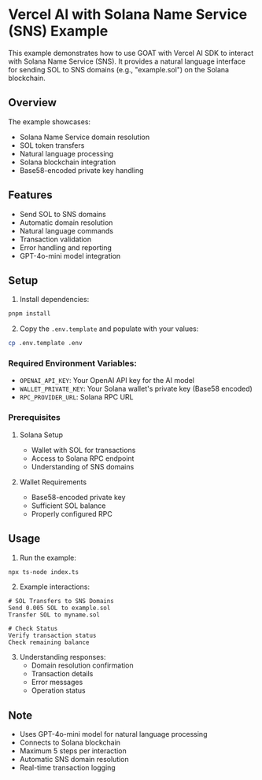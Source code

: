 # Vercel AI with Solana Name Service (SNS) Example

This example demonstrates how to use GOAT with Vercel AI SDK to interact with Solana Name Service (SNS). It provides a natural language interface for sending SOL to SNS domains (e.g., "example.sol") on the Solana blockchain.

## Overview
The example showcases:
- Solana Name Service domain resolution
- SOL token transfers
- Natural language processing
- Solana blockchain integration
- Base58-encoded private key handling

## Features
- Send SOL to SNS domains
- Automatic domain resolution
- Natural language commands
- Transaction validation
- Error handling and reporting
- GPT-4o-mini model integration

## Setup

1. Install dependencies:
```bash
pnpm install
```

2. Copy the `.env.template` and populate with your values:
```bash
cp .env.template .env
```

### Required Environment Variables:
- `OPENAI_API_KEY`: Your OpenAI API key for the AI model
- `WALLET_PRIVATE_KEY`: Your Solana wallet's private key (Base58 encoded)
- `RPC_PROVIDER_URL`: Solana RPC URL

### Prerequisites
1. Solana Setup
   - Wallet with SOL for transactions
   - Access to Solana RPC endpoint
   - Understanding of SNS domains

2. Wallet Requirements
   - Base58-encoded private key
   - Sufficient SOL balance
   - Properly configured RPC

## Usage

1. Run the example:
```bash
npx ts-node index.ts
```

2. Example interactions:
```
# SOL Transfers to SNS Domains
Send 0.005 SOL to example.sol
Transfer SOL to myname.sol

# Check Status
Verify transaction status
Check remaining balance
```

3. Understanding responses:
   - Domain resolution confirmation
   - Transaction details
   - Error messages
   - Operation status

## Note
- Uses GPT-4o-mini model for natural language processing
- Connects to Solana blockchain
- Maximum 5 steps per interaction
- Automatic SNS domain resolution
- Real-time transaction logging

